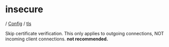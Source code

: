 # insecure

/ [Config](../..) / [tls](..) 

Skip certificate verification. This only applies to outgoing connections, NOT incoming client connections. **not recommended.**

